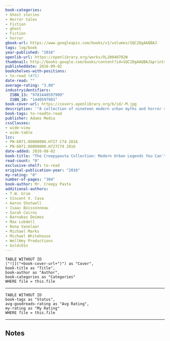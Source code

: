 ```yaml
---
book-categories:
- Ghost stories
- Horror tales
- Fiction
- ghost
- Fiction
- horror
gbook-url: https://www.googleapis.com/books/v1/volumes/SQC2DgAAQBAJ
tags: log/book
year-published: "2016"
openlib-url: https://openlibrary.org/works/OL20040702W
thumbnail: http://books.google.com/books/content?id=SQC2DgAAQBAJ&printsec=frontcover&img=1&zoom=1&edge=curl&source=gbs_api
publisheddate: 2016-09-02
bookshelves-with-positions:
- to-read (#75)
date-read: ""
average-rating: "3.80"
industryidentifiers:
  ISBN_13: "9781440597909"
  ISBN_10: "1440597901"
book-cover-url: https://covers.openlibrary.org/b/id/-M.jpg
description: '"A collection of nineteen modern urban myths and horror stories"--'
book-tags: to-readto-read
publisher: Adams Media
cssClasses:
- wide-view
- wide-table
lcc:
- PN-6071.00000000.H727 C74 2016
- PN-6071.00000000.H727C74 2016
date-added: 2020-08-02
book-title: "The Creepypasta Collection: Modern Urban Legends You Can't Unread"
read-count: "0"
exclusive-shelf: to-read
original-publication-year: "2016"
my-rating: "0"
number-of-pages: "304"
book-author: Mr. Creepy Pasta
additional-authors:
- T.W. Grim
- Vincent V. Cava
- Aaron Shotwell
- Isaac Boissonneau
- Sarah Cairns
- Barnabas Deimos
- Max Lobdell
- Rona Vaselaar
- Michael Marks
- Michael Whitehouse
- WellHey Productions
- Goldc01n
---
```


```dataview
TABLE WITHOUT ID
("![]("+book-cover-url+")") as "Cover",
book-title as "Title",
book-author as "Author",
book-categories as "Categories"
WHERE file = this.file
```
---
```dataview
TABLE WITHOUT ID
book-tags as "Status",
avg-goodreads-rating as "Avg Rating",
my-rating as "My Rating"
WHERE file = this.file
```
---
## Notes


